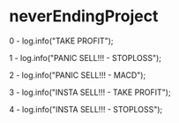 # neverEndingProject

0 - log.info("TAKE PROFIT");

1 - log.info("PANIC SELL!!! - STOPLOSS");

2 - log.info("PANIC SELL!!! - MACD");

3 - log.info("INSTA SELL!!! - TAKE PROFIT");

4 - log.info("INSTA SELL!!! - STOPLOSS");